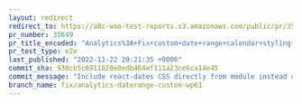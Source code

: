 ```yaml
---
layout: redirect
redirect_to: https://a8c-woo-test-reports.s3.amazonaws.com/public/pr/35649/e2e/index.html
pr_number: 35649
pr_title_encoded: "Analytics%3A+Fix+custom+date+range+calendar+styling+in+WP+6.1"
pr_test_type: e2e
last_published: "2022-11-22 20:21:35 +0000"
commit_sha: 930cb5c6911820e0edb464ef111a23ce6ca14e45
commit_message: "Include react-dates CSS directly from module instead of copy/pasting."
branch_name: fix/analytics-daterange-custom-wp61
---
```

